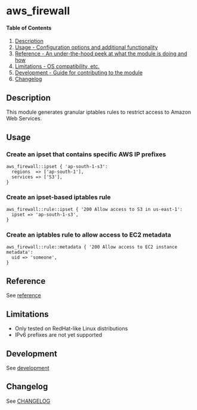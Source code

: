 # aws_firewall

#### Table of Contents

1. [Description](#description)
2. [Usage - Configuration options and additional functionality](#usage)
3. [Reference - An under-the-hood peek at what the module is doing and how](#reference)
4. [Limitations - OS compatibility, etc.](#limitations)
5. [Development - Guide for contributing to the module](#development)
6. [Changelog](#changelog)

## Description

This module generates granular iptables rules to restrict access to Amazon Web Services.

## Usage

### Create an ipset that contains specific AWS IP prefixes

```puppet
aws_firewall::ipset { 'ap-south-1-s3':
  regions  => ['ap-south-1'],
  services => ['S3'],
}
```

### Create an ipset-based iptables rule

```puppet
aws_firewall::rule::ipset { '200 Allow access to S3 in us-east-1':
  ipset => 'ap-south-1-s3',
}
```

### Create an iptables rule to allow access to EC2 metadata
```puppet
aws_firewall::rule::metadata { '200 Allow access to EC2 instance metadata':
  uid => 'someone',
}
```

## Reference

See [reference](doc/reference.md)

## Limitations

* Only tested on RedHat-like Linux distributions
* IPv6 prefixes are not yet supported

## Development

See [development](doc/development.md)

## Changelog

See [CHANGELOG](CHANGELOG.md)
